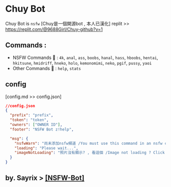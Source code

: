 # Chuy Bot

Chuy Bot is `nsfw`
[Chuy是一個開源bot , 本人已漢化]
replit >> https://replit.com/@9688Girl/Chuy-github?v=1

## Commands :

- NSFW Commands 🔞 : `4k`, `anal`, `ass`, `boobs`, `hanal`, `hass`, `hboobs`, `hentai`, `hkitsune`, `hmidriff`, `hneko`, `holo`, `kemonomimi`, `neko`, `pgif`, `pussy`, `yaoi`
- Other Commands 🧷 : `help`, `stats`





##  config 
[config.md >> config.json]
```json
//config.json
{
  "prefix": "prefix",
  "token": "token",
  "owners": ["OWNER ID"],
  "footer": "NSFW Bot z!help",

  "msg": {
    "nsfwWarn": "尚未添加nsfw頻道 /You must use this command in an nsfw channel!",
    "loading": "Please wait...",
    "imageNotLoading": "照片沒有顯示? , 看這個 /Image not loading ? Click Here"
  }
}
```



## by. Sayrix >  [[NSFW-Bot]](https://github.com/Sayrix/NSFW-Bot)
